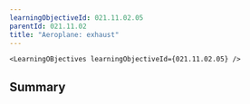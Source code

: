 ```yaml
---
learningObjectiveId: 021.11.02.05
parentId: 021.11.02
title: "Aeroplane: exhaust"
---
```


```tsx eval
<LearningOBjectives learningObjectiveId={021.11.02.05} />
```

## Summary
